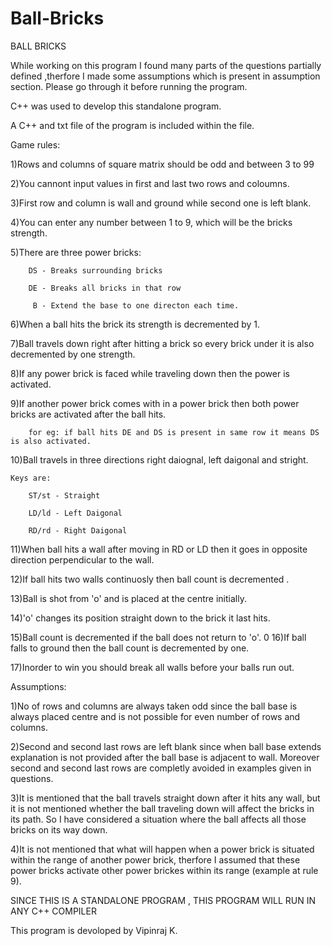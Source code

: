# Ball-Bricks

BALL BRICKS 

While working on this program I found many parts of the questions partially defined ,therfore I made some assumptions which is present in assumption section. Please go through it before running the program.

C++ was used to develop this standalone program.

A C++ and txt file of the program is included within the file.

 

Game rules:

1)Rows and columns of square matrix should be odd and between 3 to 99

2)You cannont input values in first and last two rows and coloumns.

3)First row and column is wall and ground while second one is left blank. 

4)You can enter any number between 1 to 9, which will be the bricks strength.

5)There are three power bricks:

		DS - Breaks surrounding bricks
		
		DE - Breaks all bricks in that row
		
		 B - Extend the base to one directon each time.
		 
6)When a ball hits the brick its strength is decremented by 1.

7)Ball travels down right after hitting a brick so every brick under it is also decremented by one strength.

8)If any power brick is faced while traveling down then the power is activated.

9)If another power brick comes with in a power brick then both power bricks are activated after the ball hits.

		for eg: if ball hits DE and DS is present in same row it means DS is also activated.  
		
10)Ball travels in three directions right daiognal, left daigonal and stright. 

	Keys are:	
	
		ST/st - Straight
		
		LD/ld - Left Daigonal
		
		RD/rd - Right Daigonal
		
11)When ball hits a wall after moving in RD or LD then it goes in opposite direction perpendicular to the wall.

12)If ball hits two walls continuosly then ball count is decremented .

13)Ball is shot from 'o' and is placed at the centre initially.

14)'o' changes its position straight down to the brick it last hits.

15)Ball count is decremented if the ball does not return to 'o'.
0
16)If ball falls to ground then the ball count is decremented by one.

17)Inorder to win you should break all walls before your balls run out.


Assumptions:


1)No of rows and columns are always taken odd since the ball base is always placed centre and is not possible for even number of rows and columns.


2)Second and second last rows are left blank since when ball base extends explanation is not provided after the ball base is adjacent to wall. Moreover second and second last rows are completly avoided in examples given in questions.


3)It is mentioned that the ball travels straight down after it hits any wall, but it is not mentioned whether the ball traveling down will affect the bricks in its path. So I have considered a situation where the ball affects all those bricks on its way down.


4)It is not mentioned that what will happen when a power brick is situated within the range of another power brick, therfore I assumed that these power bricks activate other power brickes within its range (example at rule 9).



SINCE THIS IS A STANDALONE PROGRAM , THIS PROGRAM WILL RUN IN ANY C++ COMPILER



This program is devoloped by Vipinraj K.





